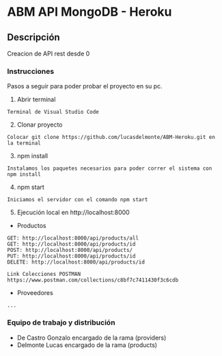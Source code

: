 # ABM API MongoDB - Heroku

## Descripción

Creacion de API rest desde 0

### Instrucciones

Pasos a seguir para poder probar el proyecto en su pc.

1. Abrir terminal

```
Terminal de Visual Studio Code
```

2. Clonar proyecto

```
Colocar git clone https://github.com/lucasdelmonte/ABM-Heroku.git en la terminal
```

3. npm install

```
Instalamos los paquetes necesarios para poder correr el sistema con npm install
```

4. npm start

```
Iniciamos el servidor con el comando npm start
```

5. Ejecución local en http://localhost:8000

- Productos

```
GET: http://localhost:8000/api/products/all
GET: http://localhost:8000/api/products/id
POST: http://localhost:8000/api/products/
PUT: http://localhost:8000/api/products/id
DELETE: http://localhost:8000/api/products/id

Link Colecciones POSTMAN https://www.postman.com/collections/c8bf7c7411430f3c6cdb
```

- Proveedores

```
...
```

### Equipo de trabajo y distribución

- De Castro Gonzalo encargado de la rama (providers)
- Delmonte Lucas encargado de la rama (products)
